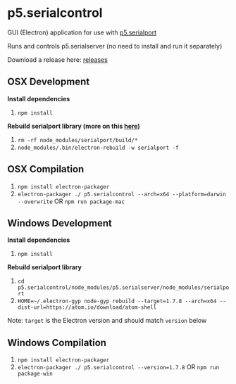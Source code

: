 # p5.serialcontrol

GUI (Electron) application for use with [p5.serialport](https://github.com/p5-serial/p5.serialport)

Runs and controls p5.serialserver (no need to install and run it separately)

Download a release here: [releases](https://github.com/p5-serial/p5.serialcontrol/releases)

## OSX Development
**Install dependencies**

1.  `npm install`

**Rebuild serialport library (more on this [here](https://stackoverflow.com/questions/40254287/electron-and-serial-ports))**

1.  `rm -rf node_modules/serialport/build/*`
1.  `node_modules/.bin/electron-rebuild -w serialport -f`

## OSX Compilation
1.  `npm install electron-packager`
1.  `electron-packager ./ p5.serialcontrol --arch=x64 --platform=darwin --overwrite` OR `npm run package-mac`

## Windows Development
**Install dependencies**

1.  `npm install`

**Rebuild serialport library**

1.  `cd p5.serialcontrol/node_modules/p5.serialserver/node_modules/serialport`
1.  `HOME=~/.electron-gyp node-gyp rebuild --target=1.7.8 --arch=x64 --dist-url=https://atom.io/download/atom-shell`

Note: `target` is the Electron version and should match `version` below

## Windows Compilation
1.  `npm install electron-packager`
1.  `electron-packager ./ p5.serialcontrol --version=1.7.8` OR `npm run package-win`
